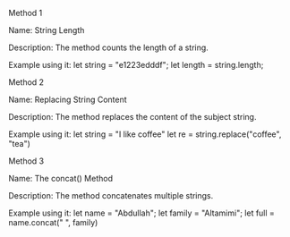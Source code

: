Method 1

Name: 
String Length

Description:
The method counts the length of a string.

Example using it: 
let string = "e1223edddf";
let length = string.length;


Method 2

Name:
Replacing String Content

Description:
The method replaces the content of the subject string.

Example using it:
let string = "I like coffee"
let re = string.replace("coffee", "tea")


Method 3

Name:
The concat() Method

Description:
The method concatenates multiple strings.

Example using it:
let name = "Abdullah";
let family = "Altamimi";
let full = name.concat(" ", family)